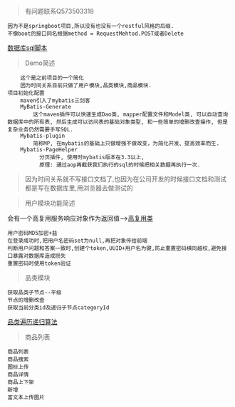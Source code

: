 > 有问题联系Q573503318
```
因为不是springboot项目,所以没有也没有一个restful风格的后缀.  
不像boot的接口同名根据method = RequestMehtod.POST或者Delete
```
[数据库sql脚本](/帮助文档/数据库Sql脚本.zip) 
>Demo简述
```
    这个是之前项目的一个简化
    因为时间关系目前只做了用户模块,品类模块,商品模块.
项目初始化配置
    maven引入了mybatis三剑客
    MyBatis-Generate
        这个maven插件可以快速生成Dao类, mapper配置文件和Model类, 可以自动查询数据库中的所有表, 然后生成可以访问表的基础对象类型, 和一些简单的增删改查操作, 但是复杂业务仍然需要手写SQL.
    Mybatis-plugin
        简称MP, 在mybatis的基础上只做增强不做改变，为简化开发、提高效率而生. 
    Mybatis-PageHelper
          分页插件, 使用时mybatis版本在3.3以上,
          原理: 通过aop再截获我们执行的sql的时候把相关数据再执行一次.
```

 

> 因为时间关系就不写接口文档了,也因为在公司开发的时候接口文档和测试都是写在数据库里,用浏览器去做测试的

>用户模块功能简述

会有一个高复用服务响应对象作为返回值-->[高复用类](src/main/java/com/mmall/common/ServerResponse.java)
```
用户密码MD5加密+盐
在登录成功时,把用户名密码set为null,再把对象传给前端
判断用户问题和答案一致时,创建个token,UUID+用户名为键,防止重置密码横向越权,避免接口暴露对数据库造成损失
重置密码时使用token验证
```     
> 品类模块
```
获取品类子节点--平级
节点的增删改查
获取当前分类id及递归子节点categoryId
```
[品类遍历递归算法](src/main/java/com/mmall/service/impl/CategoryServerImpl.java)

> 商品列表
```
商品列表
商品搜索
图标上传
商品详情
商品上下架
新增
富文本上传图片
```

